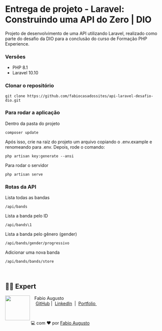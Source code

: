 # Entrega de projeto - Laravel: Construindo uma API do Zero | DIO
Projeto de desenvolvimento de uma API utilizando Laravel, realizado como parte do desafio da DIO para a conclusão do curso de Formação PHP Experience.


### Versões
- PHP 8.1
- Laravel 10.10

### Clonar o repositório
````
git clone https://github.com/fabiocasadossites/api-laravel-desafio-dio.git
````

### Para rodar a aplicação
Dentro da pasta do projeto
````
composer update
````
Após isso, crie na raiz do projeto um arquivo copiando o .env.example e renomeando para .env. Depois, rode o comando:
````
php artisan key:generate --ansi
````
Para rodar o servidor
````
php artisan serve
````

### Rotas da API
Lista todas as bandas
````
/api/bands
````

Lista a banda pelo ID
````
/api/bands\1
````

Lista a banda pelo gênero (gender)
````
/api/bands/gender/progressivo
````

Adicionar uma nova banda
````
/api/bands/bands/store
````

<br>

## 👨‍💻 Expert

<p>
    <img 
      align=left 
      margin=10 
      width=80 
      src="https://avatars.githubusercontent.com/u/44373172"
    />
    <p>&nbsp&nbsp&nbspFabio Augusto<br>
    &nbsp&nbsp&nbsp
    <a href="https://github.com/fabiocasadossites">
    GitHub</a>&nbsp;|&nbsp;
    <a href="https://www.linkedin.com/in/fabioasa/">LinkedIn</a>
&nbsp;|&nbsp;
    <a href="https://www.fabioaugusto.dev/">
    Portfolio </a>
&nbsp;&nbsp;</p>
</p>
<br/>
<p>

💻 com ❤️ por [Fabio Augusto](https://github.com/fabiocasadossites)



